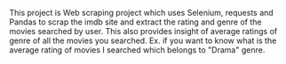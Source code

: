 This project is Web scraping project which uses Selenium, requests and Pandas to scrap the imdb site and extract the rating and genre of the movies searched by user.
This also provides insight of average ratings of genre of all the movies you searched.
Ex. if you want to know what is the average rating of movies I searched which belongs to "Drama" genre. 
